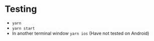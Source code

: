 # Testing

- `yarn`
- `yarn start`
- In another terminal window `yarn ios` (Have not tested on Android)
